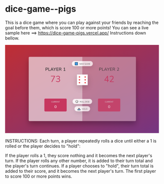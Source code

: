 # dice-game--pigs
This is a dice game where you can play against your friends by reaching the goal before them, which is score 100 or more points!
You can see a live sample here ==> https://dice-game-pigs.vercel.app/
Instructions down bellow.

<img src="https://github.com/JQ-Developer/dice-game--pigs/blob/main/sample.png" >

INSTRUCTIONS:
 Each turn, a player repeatedly rolls a dice until either a 1 is rolled or the player decides to "hold":

If the player rolls a 1, they score nothing and it becomes the next player's turn.
If the player rolls any other number, it is added to their turn total and the player's turn continues.
If a player chooses to "hold", their turn total is added to their score, and it becomes the next player's turn.
The first player to score 100 or more points wins.
